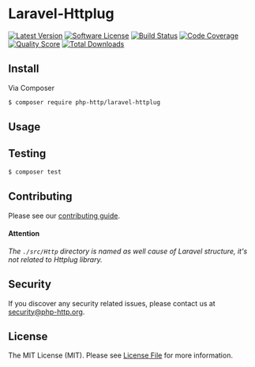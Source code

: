 # Laravel-Httplug

[![Latest Version](https://img.shields.io/github/release/php-http/laravel-httplug.svg?style=flat-square)](https://github.com/php-http/laravel-httplug/releases)
[![Software License](https://img.shields.io/badge/license-MIT-brightgreen.svg?style=flat-square)](LICENSE)
[![Build Status](https://img.shields.io/travis/php-http/laravel-httplug.svg?style=flat-square)](https://travis-ci.org/php-http/laravel-httplug)
[![Code Coverage](https://img.shields.io/scrutinizer/coverage/g/php-http/laravel-httplug.svg?style=flat-square)](https://scrutinizer-ci.com/g/php-http/laravel-httplug)
[![Quality Score](https://img.shields.io/scrutinizer/g/php-http/laravel-httplug.svg?style=flat-square)](https://scrutinizer-ci.com/g/php-http/laravel-httplug)
[![Total Downloads](https://img.shields.io/packagist/dt/php-http/laravel-httplug.svg?style=flat-square)](https://packagist.org/packages/php-http/laravel-httplug)

## Install

Via Composer

``` bash
$ composer require php-http/laravel-httplug
```


## Usage


## Testing

``` bash
$ composer test
```


## Contributing

Please see our [contributing guide](http://docs.php-http.org/en/latest/development/contributing.html).

#### Attention
*The `./src/Http` directory is named as well cause of Laravel structure, it's not related to Httplug library.*

## Security

If you discover any security related issues, please contact us at [security@php-http.org](mailto:security@php-http.org).


## License

The MIT License (MIT). Please see [License File](LICENSE) for more information.
